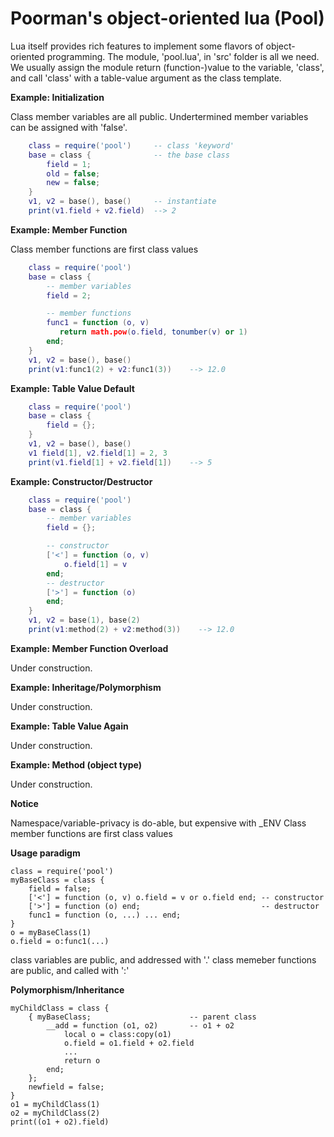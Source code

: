 # Poorman's object-oriented lua (Pool)

Lua itself provides rich features to implement some flavors of object-oriented programming.
The module, 'pool.lua', in 'src' folder is all we need.
We usually assign the module return (function-)value to the variable, 'class',
and call 'class' with a table-value argument as the class template.

**Example: Initialization**

Class member variables are all public. Undertermined member variables can be assigned with 'false'.

```lua
    class = require('pool')     -- class 'keyword'
    base = class {              -- the base class
        field = 1;
        old = false;
        new = false;
    }
    v1, v2 = base(), base()     -- instantiate
    print(v1.field + v2.field)  --> 2
```

**Example: Member Function**

Class member functions are first class values

```lua
    class = require('pool')
    base = class {
        -- member variables
        field = 2;

        -- member functions
        func1 = function (o, v)
           return math.pow(o.field, tonumber(v) or 1)
        end;
    }
    v1, v2 = base(), base()
    print(v1:func1(2) + v2:func1(3))    --> 12.0
```

**Example: Table Value Default**

```lua
    class = require('pool')
    base = class {
        field = {};
    }
    v1, v2 = base(), base()
    v1 field[1], v2.field[1] = 2, 3
    print(v1.field[1] + v2.field[1])    --> 5
```

**Example: Constructor/Destructor**

```lua
    class = require('pool')
    base = class {
        -- member variables
        field = {};

        -- constructor
        ['<'] = function (o, v)
            o.field[1] = v
        end;
        -- destructor
        ['>'] = function (o)
        end;
    }
    v1, v2 = base(1), base(2)
    print(v1:method(2) + v2:method(3))    --> 12.0
```

**Example: Member Function Overload**

Under construction.

**Example: Inheritage/Polymorphism**

Under construction.

**Example: Table Value Again**

Under construction.

**Example: Method (object type)**

Under construction.

**Notice**

Namespace/variable-privacy is do-able, but expensive with \_ENV
Class member functions are first class values

**Usage paradigm**

    class = require('pool')
    myBaseClass = class {
        field = false;
        ['<'] = function (o, v) o.field = v or o.field end; -- constructor
        ['>'] = function (o) end;                           -- destructor
        func1 = function (o, ...) ... end;
    }
    o = myBaseClass(1)
    o.field = o:func1(...)

class variables are public, and addressed with '.'
class memeber functions are public, and called with ':'

**Polymorphism/Inheritance**

    myChildClass = class {
        { myBaseClass;                      -- parent class
            __add = function (o1, o2)       -- o1 + o2
                local o = class:copy(o1)
                o.field = o1.field + o2.field
                ...
                return o
            end;
        };
        newfield = false;
    }
    o1 = myChildClass(1)
    o2 = myChildClass(2)
    print((o1 + o2).field)
